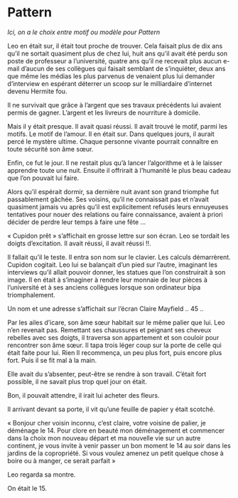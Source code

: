 # Pattern

*Ici, on a le choix entre motif ou modèle pour Pattern*

Leo en était sur, il était tout proche de trouver. Cela faisait plus de dix ans qu’il ne sortait quasiment plus de chez lui, huit ans qu’il avait été perdu son poste de professeur a l’université, quatre ans qu’il ne recevait plus aucun e-mail d’aucun de ses collègues qui faisait semblant de s’inquiéter, deux ans que même les médias les plus parvenus de venaient plus lui demander d’interview en espérant déterrer un scoop sur le milliardaire d’internet devenu Hermite fou.

Il ne survivait que grâce à l’argent que ses travaux précédents lui avaient permis de gagner. L’argent et les livreurs de nourriture à domicile.

Mais il y était presque. Il avait quasi réussi. Il avait trouvé le motif, parmi les motifs. Le motif de l’amour. Il en était sur. Dans quelques jours, il aurait percé le mystère ultime. Chaque personne vivante pourrait connaître en toute sécurité son âme sœur.

Enfin, ce fut le jour. Il ne restait plus qu’à lancer l’algorithme et à le laisser apprendre toute une nuit. Ensuite il offrirait à l’humanité le plus beau cadeau que l’on pouvait lui faire.

Alors qu’il espérait dormir, sa dernière nuit avant son grand triomphe fut passablement gâchée. Ses voisins, qu’il ne connaissait pas et n’avait quasiment jamais vu après qu’il est explicitement refusés leurs ennuyeuses tentatives pour nouer des relations ou faire connaissance, avaient à priori décider de perdre leur temps à faire une fête …

« Cupidon prêt » s’affichait en grosse lettre sur son écran. Leo se tordait les doigts d’excitation. Il avait réussi, il avait réussi !!.

Il fallait qu’il le teste. Il entra son nom sur le clavier. Les calculs démarrèrent. Cupidon cogitait. Leo lui se balançait d’un pied sur l’autre, imaginant les interviews qu’il allait pouvoir donner, les statues que l’on construirait à son image. Il en était à s’imaginer à rendre leur monnaie de leur pièces à l’université et à ses anciens collègues lorsque son ordinateur bipa triomphalement.

Un nom et une adresse s’affichait sur l’écran
Claire Mayfield ..
45 ..

Par les ailes d’icare, son âme sœur habitait sur le même palier que lui. Leo n’en revenait pas. Remettant ses chaussures et peignant ses cheveux rebelles avec ses doigts, il traversa son appartement et son couloir pour rencontrer son âme sœur. Il tapa trois léger coup sur la porte de celle qui était faite pour lui. Rien
Il recommença, un peu plus fort, puis encore plus fort.
Puis il se fit mal à la main.

Elle avait du s’absenter, peut-être se rendre à son travail. C’était fort possible, il ne savait plus trop quel jour on était.

Bon, il pouvait attendre, il irait lui acheter des fleurs.

Il arrivant devant sa porte, il vit qu’une feuille de papier y était scotché.

« Bonjour cher voisin inconnu, c’est claire, votre voisine de palier, je déménage le 14. Pour clore en beauté mon déménagement et commencer dans la choix mon nouveau départ et ma nouvelle vie sur un autre continent, je vous invite à venir passer un bon moment le 14 au soir dans les jardins de la copropriété. Si vous voulez amenez un petit quelque chose à boire ou à manger, ce serait parfait »

Leo regarda sa montre.

On était le 15.
